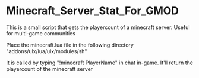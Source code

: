 # Minecraft_Server_Stat_For_GMOD
This is a small script that gets the playercount of a minecraft server. Useful for multi-game communities


Place the minecraft.lua file in the following directory "addons/ulx/lua/ulx/modules/sh"

It is called by typing "!minecraft PlayerName" in chat in-game. It'll return the playercount of the minecraft server
